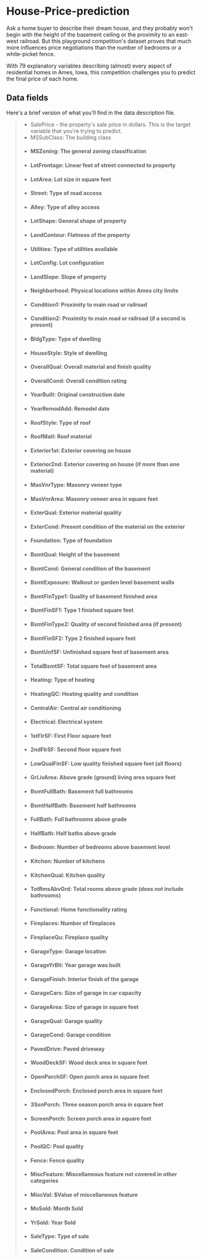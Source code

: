 # House-Price-prediction

Ask a home buyer to describe their dream house, and they probably won't begin with the height of the basement ceiling or the proximity to an east-west railroad. But this playground competition's dataset proves that much more influences price negotiations than the number of bedrooms or a white-picket fence.

With 79 explanatory variables describing (almost) every aspect of residential homes in Ames, Iowa, this competition challenges you to predict the final price of each home.

## Data fields 

Here's a brief version of what you'll find in the data description file.

> * SalePrice - the property's sale price in dollars. This is the target variable that you're trying to predict.
> * MSSubClass: The building class
> * #### MSZoning: The general zoning classification
> * #### LotFrontage: Linear feet of street connected to property
> * #### LotArea: Lot size in square feet
> * #### Street: Type of road access
> * #### Alley: Type of alley access
> * #### LotShape: General shape of property
> * #### LandContour: Flatness of the property
> * #### Utilities: Type of utilities available
> * #### LotConfig: Lot configuration
> * #### LandSlope: Slope of property
> * #### Neighborhood: Physical locations within Ames city limits
> * #### Condition1: Proximity to main road or railroad
> * #### Condition2: Proximity to main road or railroad (if a second is present)
> * #### BldgType: Type of dwelling
> * #### HouseStyle: Style of dwelling
> * #### OverallQual: Overall material and finish quality
> * #### OverallCond: Overall condition rating
> * #### YearBuilt: Original construction date
> * #### YearRemodAdd: Remodel date
> * #### RoofStyle: Type of roof
> * #### RoofMatl: Roof material
> * #### Exterior1st: Exterior covering on house
> * #### Exterior2nd: Exterior covering on house (if more than one material)
> * #### MasVnrType: Masonry veneer type
> * #### MasVnrArea: Masonry veneer area in square feet
> * #### ExterQual: Exterior material quality
> * #### ExterCond: Present condition of the material on the exterior
> * #### Foundation: Type of foundation
> * #### BsmtQual: Height of the basement
> * #### BsmtCond: General condition of the basement
> * #### BsmtExposure: Walkout or garden level basement walls
> * #### BsmtFinType1: Quality of basement finished area
> * #### BsmtFinSF1: Type 1 finished square feet
> * #### BsmtFinType2: Quality of second finished area (if present)
> * #### BsmtFinSF2: Type 2 finished square feet
> * #### BsmtUnfSF: Unfinished square feet of basement area
> * #### TotalBsmtSF: Total square feet of basement area
> * #### Heating: Type of heating
> * #### HeatingQC: Heating quality and condition
> * #### CentralAir: Central air conditioning
> * #### Electrical: Electrical system
> * #### 1stFlrSF: First Floor square feet
> * #### 2ndFlrSF: Second floor square feet
> * #### LowQualFinSF: Low quality finished square feet (all floors)
> * #### GrLivArea: Above grade (ground) living area square feet
> * #### BsmtFullBath: Basement full bathrooms
> * #### BsmtHalfBath: Basement half bathrooms
> * #### FullBath: Full bathrooms above grade
> * #### HalfBath: Half baths above grade
> * #### Bedroom: Number of bedrooms above basement level
> * #### Kitchen: Number of kitchens
> * #### KitchenQual: Kitchen quality
> * #### TotRmsAbvGrd: Total rooms above grade (does not include bathrooms)
> * #### Functional: Home functionality rating
> * #### Fireplaces: Number of fireplaces
> * #### FireplaceQu: Fireplace quality
> * #### GarageType: Garage location
> * #### GarageYrBlt: Year garage was built
> * #### GarageFinish: Interior finish of the garage
> * #### GarageCars: Size of garage in car capacity
> * #### GarageArea: Size of garage in square feet
> * #### GarageQual: Garage quality
> * #### GarageCond: Garage condition
> * #### PavedDrive: Paved driveway
> * #### WoodDeckSF: Wood deck area in square feet
> * #### OpenPorchSF: Open porch area in square feet
> * #### EnclosedPorch: Enclosed porch area in square feet
> * #### 3SsnPorch: Three season porch area in square feet
> * #### ScreenPorch: Screen porch area in square feet
> * #### PoolArea: Pool area in square feet
> * #### PoolQC: Pool quality
> * #### Fence: Fence quality
> * #### MiscFeature: Miscellaneous feature not covered in other categories
> * #### MiscVal: $Value of miscellaneous feature
> * #### MoSold: Month Sold
> * #### YrSold: Year Sold
> * #### SaleType: Type of sale
> * #### SaleCondition: Condition of sale

 




 
